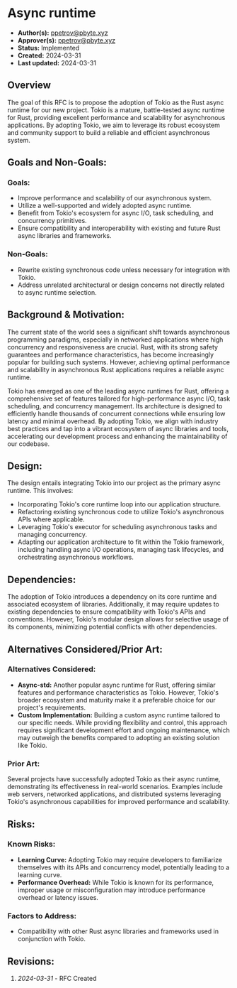 # Async runtime

- **Author(s):** <ppetrov@pbyte.xyz> 
- **Approver(s):** <ppetrov@pbyte.xyz>
- **Status:** Implemented
- **Created:** 2024-03-31
- **Last updated:** 2024-03-31

## Overview

The goal of this RFC is to propose the adoption of Tokio as the Rust async runtime for our new project. Tokio is a mature, battle-tested async runtime for Rust, providing excellent performance and scalability for asynchronous applications. By adopting Tokio, we aim to leverage its robust ecosystem and community support to build a reliable and efficient asynchronous system.

## Goals and Non-Goals:

### Goals:

- Improve performance and scalability of our asynchronous system.
- Utilize a well-supported and widely adopted async runtime.
- Benefit from Tokio's ecosystem for async I/O, task scheduling, and concurrency primitives.
- Ensure compatibility and interoperability with existing and future Rust async libraries and frameworks.

### Non-Goals:

- Rewrite existing synchronous code unless necessary for integration with Tokio.
- Address unrelated architectural or design concerns not directly related to async runtime selection.

## Background & Motivation:

The current state of the world sees a significant shift towards asynchronous programming paradigms, especially in networked applications where high concurrency and responsiveness are crucial. Rust, with its strong safety guarantees and performance characteristics, has become increasingly popular for building such systems. However, achieving optimal performance and scalability in asynchronous Rust applications requires a reliable async runtime.

Tokio has emerged as one of the leading async runtimes for Rust, offering a comprehensive set of features tailored for high-performance async I/O, task scheduling, and concurrency management. Its architecture is designed to efficiently handle thousands of concurrent connections while ensuring low latency and minimal overhead. By adopting Tokio, we align with industry best practices and tap into a vibrant ecosystem of async libraries and tools, accelerating our development process and enhancing the maintainability of our codebase.

## Design:

The design entails integrating Tokio into our project as the primary async runtime. This involves:

- Incorporating Tokio's core runtime loop into our application structure.
- Refactoring existing synchronous code to utilize Tokio's asynchronous APIs where applicable.
- Leveraging Tokio's executor for scheduling asynchronous tasks and managing concurrency.
- Adapting our application architecture to fit within the Tokio framework, including handling async I/O operations, managing task lifecycles, and orchestrating asynchronous workflows.

## Dependencies:

The adoption of Tokio introduces a dependency on its core runtime and associated ecosystem of libraries. Additionally, it may require updates to existing dependencies to ensure compatibility with Tokio's APIs and conventions. However, Tokio's modular design allows for selective usage of its components, minimizing potential conflicts with other dependencies.

## Alternatives Considered/Prior Art:

### Alternatives Considered:

- **Async-std:** Another popular async runtime for Rust, offering similar features and performance characteristics as Tokio. However, Tokio's broader ecosystem and maturity make it a preferable choice for our project's requirements.
- **Custom Implementation:** Building a custom async runtime tailored to our specific needs. While providing flexibility and control, this approach requires significant development effort and ongoing maintenance, which may outweigh the benefits compared to adopting an existing solution like Tokio.

### Prior Art:

Several projects have successfully adopted Tokio as their async runtime, demonstrating its effectiveness in real-world scenarios. Examples include web servers, networked applications, and distributed systems leveraging Tokio's asynchronous capabilities for improved performance and scalability.

## Risks:

### Known Risks:

- **Learning Curve:** Adopting Tokio may require developers to familiarize themselves with its APIs and concurrency model, potentially leading to a learning curve.
- **Performance Overhead:** While Tokio is known for its performance, improper usage or misconfiguration may introduce performance overhead or latency issues.

### Factors to Address:

- Compatibility with other Rust async libraries and frameworks used in conjunction with Tokio.

## Revisions:

1. _2024-03-31_ - RFC Created
